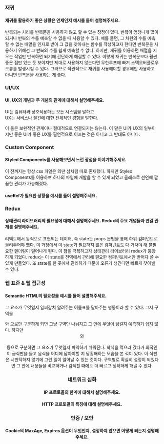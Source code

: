 ### 재귀

#### 재귀를 활용하기 좋은 상황은 언제인지 예시를 들어 설명해주세요.

반복되는 처리를 반복문을 사용하지 않고 할 수 있는 장점이 있다. 
반복이 엄청나게 많이 되거나 반복의 수를 예측할 수 없을 때 사용할 수 있다. 
예를 들면, 그 차원의 수를 예측할 수 없는 배열을 인자로 받아 그 값을 찾아내는 함수를 작성하고자 한다면 
반복문을 사용하기 위해선 그 반복의 수를 쉽게 예측할 수 없다. 
하지만, 재귀를 이용하면 배열을 지우는 작업만 반복하면 되기에 간단하게 해결할 수 있다. 
이렇게 재귀는 반복문보다 훨씬 좋은 점만 있는 듯 보이지만 
제대로 사용하지 않는다면 무한루프에 빠져 스택오버플로우 오류를 발생시킬 수 있다. 
그러므로 직관적으로 재귀를 사용해야할 경우에만 사용하고 아니면 반복문을 사용하는 게 좋다.

### UI/UX

#### UI, UX의 개념과 두 개념의 관계에 대해서 설명해주세요.

UI는 컴퓨터와 상호작용하는 모든 시스템을 말하고  
UX는 서비스나 물건에 대한 전체적인 경험을 말한다. 

이 둘은 보완적인 관계이나 절대적으로 연결되지는 않는다. 
이 말은 UI가 UX의 일부이지만 좋은 UI가 좋은 UX를 필연적으로 이끄는 것은 아니고 그 반대도 아니다.

### Custom Component

#### Styled Components를 사용해보면서 느낀 장점을 이야기해주세요.

이 전까지는 항상 css 파일은 외딴 섬처럼 따로 존재했다. 
하지만 Styled Components를 이용하며 하나의 파일에 개발을 할 수 있게 되었고 
클래스로 선언해 깔끔한 관리가 가능해졌다.

#### useRef가 필요한 상황을 예시를 들어 설명해주세요.

### Redux

#### 상태관리 라이브러리의 필요성에 대해서 설명해주세요. Redux의 주요 개념들과 연결 관계를 설명해주세요.

리액트에서 동적으로 표현되는 데이터, 즉 state는 props 문법을 통해 하위 컴퍼넌트로 물려주어야 했다. 
이 과정에서 이 state가 필요하지 않은 컴퍼넌트도 다 거쳐야 해 불필요한 렌더링이 일어나게 된다. 
이 점을 극복하고자 상태관리 라이브러리 redux가 등장하게 되었다. 
redux는 이 state를 전역에서 관리해 필요한 컴퍼넌트에서만 끌어다 쓸 수 있게 만들었다. 
또 state를 한 곳에서 관리하기 때문에 오류가 생긴다면 빠르게 찾아낼 수 있다.


### 웹 표준 & 웹 접근성

#### Semantic HTML의 필요성을 예시를 들어 설명해주세요.

그 요소가 무엇일지 일찌감치 알려주는 이름표를 달아주는 행동이라 할 수 있다. 
그저 구역을 <div>와 <span>으로만 구분하게 되면 그냥 구역만 나눠지고 그 안에 무엇이 담길지 예측하기 쉽지 않다. 
하지만 <header>와 <footer>, <main>등으로 구분하면 그 요소가 무엇일지 파악하기 쉬워진다. 
학식을 먹으러 갔다가 외국인이 급식판을 들고 음식을 어디에 담아야할 지 당황해하는 모습을 본 적이 있다. 
이 식판은 시멘틱하지 않기에 그런 일이 일어날 수 있는 것이다. 
구역별로 확실히 설정이 되있다면 그 안에 내용들을 비교하거나 검색할 때에도 더 빠르고 정확하게 해낼 수 있다.

### 네트워크 심화

#### IP 프로토콜의 한계에 대해서 설명해주세요.

#### HTTP 프로토콜의 특징에 대해 설명해주세요.

### 인증 / 보안

#### Cookie의 MaxAge, Expires 옵션이 무엇인지, 설정하지 않으면 어떻게 되는지 설명해주세요.
